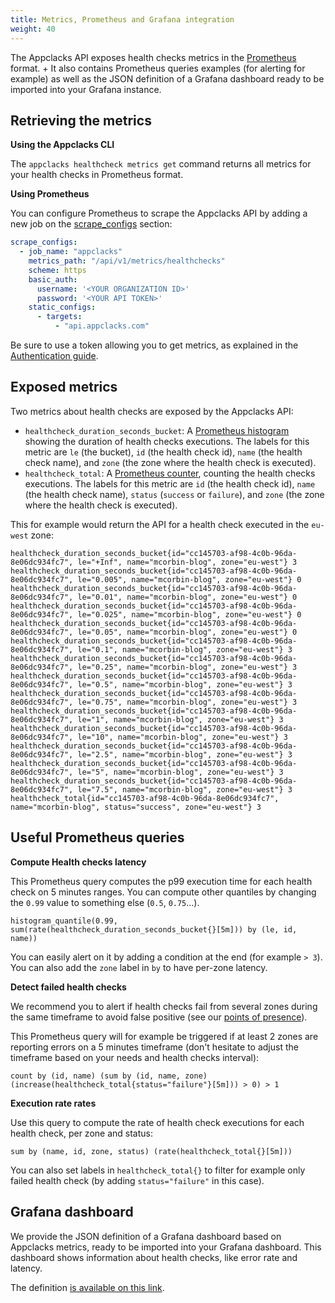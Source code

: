 ```yaml
---
title: Metrics, Prometheus and Grafana integration
weight: 40
---
```


The Appclacks API exposes health checks metrics in the [Prometheus](https://prometheus.io/) format. +
It also contains Prometheus queries examples (for alerting for example) as well as the JSON definition of a Grafana dashboard ready to be imported into your Grafana instance.

## Retrieving the metrics

**Using the Appclacks CLI**

The `appclacks healthcheck metrics get` command returns all metrics for your health checks in Prometheus format.

**Using Prometheus**

You can configure Prometheus to scrape the Appclacks API by adding a new job on the [scrape_configs](https://prometheus.io/docs/prometheus/latest/configuration/configuration/#scrape_config) section:

```yaml
scrape_configs:
  - job_name: "appclacks"
    metrics_path: "/api/v1/metrics/healthchecks"
    scheme: https
    basic_auth:
      username: '<YOUR ORGANIZATION ID>'
      password: '<YOUR API TOKEN>'
    static_configs:
      - targets:
          - "api.appclacks.com"
```

Be sure to use a token allowing you to get metrics, as explained in the [Authentication guide](/guides/authentication/).

## Exposed metrics

Two metrics about health checks are exposed by the Appclacks API:

- `healthcheck_duration_seconds_bucket`: A [Prometheus histogram](https://prometheus.io/docs/concepts/metric_types/#histogram) showing the duration of health checks executions.
The labels for this metric are `le` (the bucket), `id` (the health check id), `name` (the health check name), and `zone` (the zone where the health check is executed).
- `healthcheck_total`: A [Prometheus counter](https://prometheus.io/docs/concepts/metric_types/#counter), counting the health checks executions.
The labels for this metric are `id` (the health check id), `name` (the health check name), `status` (`success` or `failure`), and `zone` (the zone where the health check is executed).

This for example would return the API for a health check executed in the `eu-west` zone:

```
healthcheck_duration_seconds_bucket{id="cc145703-af98-4c0b-96da-8e06dc934fc7", le="+Inf", name="mcorbin-blog", zone="eu-west"} 3
healthcheck_duration_seconds_bucket{id="cc145703-af98-4c0b-96da-8e06dc934fc7", le="0.005", name="mcorbin-blog", zone="eu-west"} 0
healthcheck_duration_seconds_bucket{id="cc145703-af98-4c0b-96da-8e06dc934fc7", le="0.01", name="mcorbin-blog", zone="eu-west"} 0
healthcheck_duration_seconds_bucket{id="cc145703-af98-4c0b-96da-8e06dc934fc7", le="0.025", name="mcorbin-blog", zone="eu-west"} 0
healthcheck_duration_seconds_bucket{id="cc145703-af98-4c0b-96da-8e06dc934fc7", le="0.05", name="mcorbin-blog", zone="eu-west"} 0
healthcheck_duration_seconds_bucket{id="cc145703-af98-4c0b-96da-8e06dc934fc7", le="0.1", name="mcorbin-blog", zone="eu-west"} 3
healthcheck_duration_seconds_bucket{id="cc145703-af98-4c0b-96da-8e06dc934fc7", le="0.25", name="mcorbin-blog", zone="eu-west"} 3
healthcheck_duration_seconds_bucket{id="cc145703-af98-4c0b-96da-8e06dc934fc7", le="0.5", name="mcorbin-blog", zone="eu-west"} 3
healthcheck_duration_seconds_bucket{id="cc145703-af98-4c0b-96da-8e06dc934fc7", le="0.75", name="mcorbin-blog", zone="eu-west"} 3
healthcheck_duration_seconds_bucket{id="cc145703-af98-4c0b-96da-8e06dc934fc7", le="1", name="mcorbin-blog", zone="eu-west"} 3
healthcheck_duration_seconds_bucket{id="cc145703-af98-4c0b-96da-8e06dc934fc7", le="10", name="mcorbin-blog", zone="eu-west"} 3
healthcheck_duration_seconds_bucket{id="cc145703-af98-4c0b-96da-8e06dc934fc7", le="2.5", name="mcorbin-blog", zone="eu-west"} 3
healthcheck_duration_seconds_bucket{id="cc145703-af98-4c0b-96da-8e06dc934fc7", le="5", name="mcorbin-blog", zone="eu-west"} 3
healthcheck_duration_seconds_bucket{id="cc145703-af98-4c0b-96da-8e06dc934fc7", le="7.5", name="mcorbin-blog", zone="eu-west"} 3
healthcheck_total{id="cc145703-af98-4c0b-96da-8e06dc934fc7", name="mcorbin-blog", status="success", zone="eu-west"} 3
```

## Useful Prometheus queries

**Compute Health checks latency**

This Prometheus query computes the p99 execution time for each health check on 5 minutes ranges. You can compute other quantiles by changing the `0.99` value to something else (`0.5`, `0.75`...).

```
histogram_quantile(0.99, sum(rate(healthcheck_duration_seconds_bucket{}[5m])) by (le, id, name))
```

You can easily alert on it by adding a condition at the end (for example `> 3`). You can also add the `zone` label in `by` to have per-zone latency.

**Detect failed health checks**

We recommend you to alert if health checks fail from several zones during the same timeframe to avoid false positive (see our [points of presence](/guides/pop/)).

This Prometheus query will for example be triggered if at least 2 zones are reporting errors on a 5 minutes timeframe (don't hesitate to adjust the timeframe based on your needs and health checks interval):

```
count by (id, name) (sum by (id, name, zone) (increase(healthcheck_total{status="failure"}[5m])) > 0) > 1
```

**Execution rate rates**

Use this query to compute the rate of health check executions for each health check, per zone and status:

```
sum by (name, id, zone, status) (rate(healthcheck_total{}[5m]))
```

You can also set labels in `healthcheck_total{}` to filter for example only failed health check (by adding `status="failure"` in this case).

## Grafana dashboard

We provide the JSON definition of a Grafana dashboard based on Appclacks metrics, ready to be imported into your Grafana dashboard. This dashboard shows information about health checks, like error rate and latency.

The definition [is available on this link](/grafana/healthcheck-dashboard.json).
